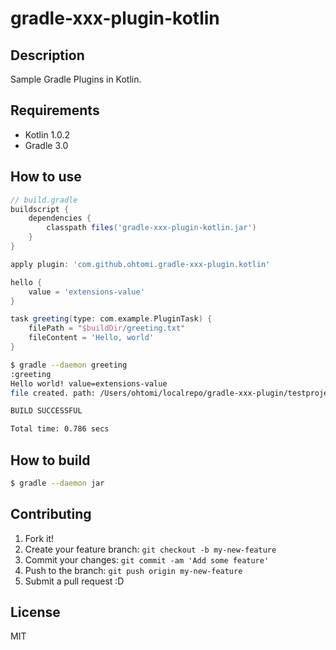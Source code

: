 # gradle-xxx-plugin-kotlin

## Description
Sample Gradle Plugins in Kotlin.

## Requirements
- Kotlin 1.0.2
- Gradle 3.0

## How to use
```groovy
// build.gradle
buildscript {
    dependencies {
        classpath files('gradle-xxx-plugin-kotlin.jar')
    }
}

apply plugin: 'com.github.ohtomi.gradle-xxx-plugin.kotlin'

hello {
    value = 'extensions-value'
}

task greeting(type: com.example.PluginTask) {
    filePath = "$buildDir/greeting.txt"
    fileContent = 'Hello, world'
}
```

```bash
$ gradle --daemon greeting
:greeting
Hello world! value=extensions-value
file created. path: /Users/ohtomi/localrepo/gradle-xxx-plugin/testproject/build/greeting.txt

BUILD SUCCESSFUL

Total time: 0.786 secs
```

## How to build
```bash
$ gradle --daemon jar
```

## Contributing
1. Fork it!
2. Create your feature branch: `git checkout -b my-new-feature`
3. Commit your changes: `git commit -am 'Add some feature'`
4. Push to the branch: `git push origin my-new-feature`
5. Submit a pull request :D

## License
MIT

